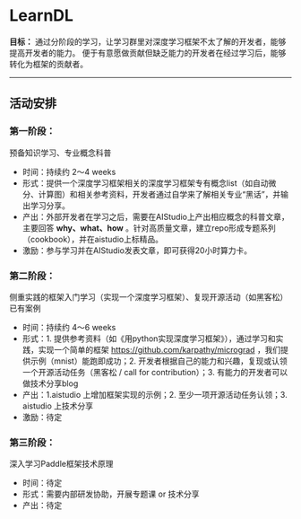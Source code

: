 # LearnDL

**目标：** 通过分阶段的学习，让学习群里对深度学习框架不太了解的开发者，能够提高开发者的能力。 便于有意愿做贡献但缺乏能力的开发者在经过学习后，能够转化为框架的贡献者。



--------
## 活动安排
### 第一阶段：
预备知识学习、专业概念科普
* 时间：持续约 2～4 weeks
* 形式：提供一个深度学习框架相关的深度学习框架专有概念list（如自动微分、计算图）和相关参考资料，开发者通过自学来了解相关专业“黑话”，并输出学习分享。
* 产出：外部开发者在学习之后，需要在AIStudio上产出相应概念的科普文章，主要回答 **why、what、how** 。针对高质量文章，建立repo形成专题系列（cookbook），并在aistudio上标精品。
* 激励：参与学习并在AIStudio发表文章，即可获得20小时算力卡。

### 第二阶段：
侧重实践的框架入门学习（实现一个深度学习框架）、复现开源活动（如黑客松）已有案例
* 时间：持续约 4～6 weeks
* 形式：1. 提供参考资料（如《用python实现深度学习框架》），通过学习和实践，实现一个简单的框架 https://github.com/karpathy/micrograd ，我们提供示例（mnist）能跑即成功；2. 开发者根据自己的能力和兴趣，复现或认领一个开源活动任务（黑客松 / call for contribution）；3. 有能力的开发者可以做技术分享blog
* 产出：1.aistudio 上增加框架实现的示例；2. 至少一项开源活动任务认领；3. aistudio 上技术分享
* 激励：待定

### 第三阶段：
深入学习Paddle框架技术原理
* 时间：待定
* 形式：需要内部研发协助，开展专题课 or 技术分享
* 产出：待定
